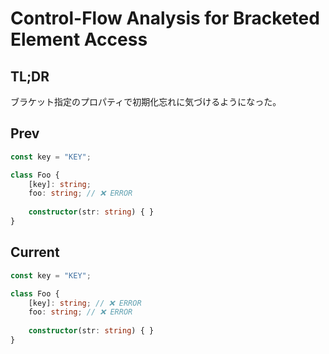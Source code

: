 # Control-Flow Analysis for Bracketed Element Access

## TL;DR

ブラケット指定のプロパティで初期化忘れに気づけるようになった。

## Prev

```typescript
const key = "KEY";

class Foo {
    [key]: string;
    foo: string; // ❌ ERROR 
    
    constructor(str: string) { }
}
```

## Current

```typescript
const key = "KEY";

class Foo {
    [key]: string; // ❌ ERROR 
    foo: string; // ❌ ERROR 
    
    constructor(str: string) { }
}
```
